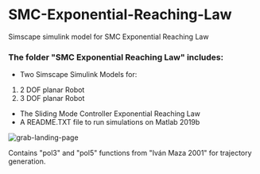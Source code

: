 # SMC-Exponential-Reaching-Law
Simscape simulink model for SMC Exponential Reaching Law

### The folder "SMC Exponential Reaching Law" includes:
- Two Simscape Simulink Models for:
 1. 2 DOF planar Robot
 2. 3 DOF planar Robot
- The Sliding Mode Controller Exponential Reaching Law
- A README.TXT file to run simulations on Matlab 2019b


![grab-landing-page](https://github.com/BedollaDavid/standardSMC/blob/main/2GDL.gif)

Contains "pol3" and "pol5" functions from "Iván Maza 2001" for trajectory generation.
